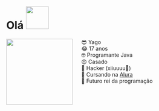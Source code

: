 <h1> Olá <img height="60" src="https://media1.tenor.com/images/eb243666c14f1f1f743deca4a2ca42db/tenor.gif"> </h1>

<img align="left" height="175" src="https://media1.tenor.com/images/3ecd597130405bb241360e300149b6ca/tenor.gif"> ⠀⠀😎 Yago  <br>
⠀⠀😂 17 anos<br>
⠀⠀🤓 Programante Java<br>
⠀⠀😍 Casado<br>
⠀⠀👾 Hacker (xiiuuuu🤫)<br>
⠀⠀🥴 Cursando na [Alura](https://www.alura.com.br)<br>
⠀⠀🍆 Futuro rei da programação<br>
